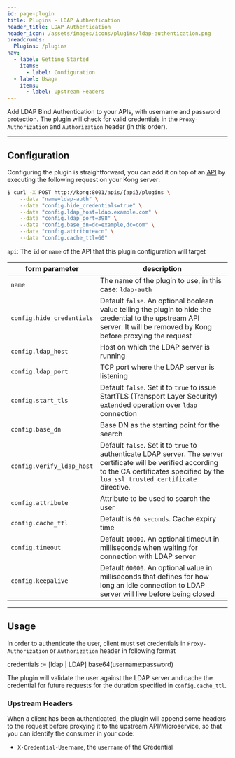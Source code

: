 ```yaml
---
id: page-plugin
title: Plugins - LDAP Authentication
header_title: LDAP Authentication
header_icon: /assets/images/icons/plugins/ldap-authentication.png
breadcrumbs:
  Plugins: /plugins
nav:
  - label: Getting Started
    items:
      - label: Configuration
  - label: Usage
    items:
      - label: Upstream Headers
---
```


Add LDAP Bind Authentication to your APIs, with username and password protection. The plugin will check for valid credentials in the `Proxy-Authorization` and `Authorization` header (in this order).

----

## Configuration

Configuring the plugin is straightforward, you can add it on top of an [API][api-object] by executing the following request on your Kong server:

```bash
$ curl -X POST http://kong:8001/apis/{api}/plugins \
    --data "name=ldap-auth" \
    --data "config.hide_credentials=true" \
    --data "config.ldap_host=ldap.example.com" \
    --data "config.ldap_port=398" \
    --data "config.base_dn=dc=example,dc=com" \
    --data "config.attribute=cn" \
    --data "config.cache_ttl=60" 
```

`api`: The `id` or `name` of the API that this plugin configuration will target

form parameter               | description
---                          | ---
`name`                       | The name of the plugin to use, in this case: `ldap-auth`
`config.hide_credentials`    | Default `false`. An optional boolean value telling the plugin to hide the credential to the upstream API server. It will be removed by Kong before proxying the request
`config.ldap_host`    | Host on which the LDAP server is running
`config.ldap_port`    | TCP port where the LDAP server is listening
`config.start_tls`    | Default `false`. Set it to `true` to issue StartTLS (Transport Layer Security) extended operation over `ldap` connection
`config.base_dn`    | Base DN as the starting point for the search
`config.verify_ldap_host`    | Default `false`. Set it to `true` to authenticate LDAP server. The server certificate will be verified according to the CA certificates specified by the `lua_ssl_trusted_certificate` directive.
`config.attribute`    | Attribute to be used to search the user 
`config.cache_ttl`    | Default is `60 seconds`. Cache expiry time
`config.timeout`      | Default `10000`. An optional timeout in milliseconds when waiting for connection with LDAP server
`config.keepalive`    | Default `60000`. An optional value in milliseconds that defines for how long an idle connection to LDAP server will live before being closed
----

## Usage

In order to authenticate the user, client must set credentials in `Proxy-Authorization` or `Authorization` header in following format

credentials := [ldap | LDAP] base64(username:password)

The plugin will validate the user against the LDAP server and cache the credential for future requests for the duration specified in `config.cache_ttl`.

### Upstream Headers

When a client has been authenticated, the plugin will append some headers to the request before proxying it to the upstream API/Microservice, so that you can identify the consumer in your code:

* `X-Credential-Username`, the `username` of the Credential

[api-object]: /docs/latest/admin-api/#api-object
[configuration]: /docs/latest/configuration
[consumer-object]: /docs/latest/admin-api/#consumer-object
[faq-authentication]: /about/faq/#how-can-i-add-an-authentication-layer-on-a-microservice/api?

